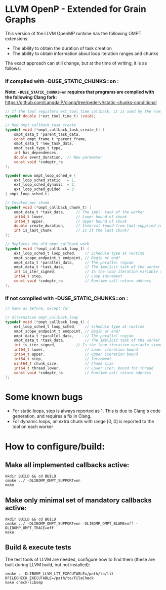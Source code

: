 # LLVM OpenP - Extended for Grain Graphs

This version of the LLVM OpenMP runtime has the following OMPT extensions:

- The ability to obtain the duration of task creation
- The ability to obtain information about loop iteration ranges and chunks

The exact approach can still change, but at the time of writing, it is as follows:

### If compiled with -DUSE_STATIC_CHUNKS=on :

**Note: `-DUSE_STATIC_CHUNKS=on` requires that programs are compiled with the following Clang fork:** https://github.com/LangdalP/clang/tree/pedervl/static-chunks-conditional
```c
// If the tool registers ext_tool_time callback, it is used by the runtime to calculate durations
typedef double (*ext_tool_time_t) (void);

// New ompt_callback_task_create
typedef void (*ompt_callback_task_create_t) (
    ompt_data_t *parent_task_data,
    const ompt_frame_t *parent_frame,
    ompt_data_t *new_task_data,
    ompt_task_type_t type,
    int has_dependences,
    double event_duration,  // New parameter
    const void *codeptr_ra
);

typedef enum ompt_loop_sched_e {
    ext_loop_sched_static   = 1,
    ext_loop_sched_dynamic  = 2,
    ext_loop_sched_guided   = 3
} ompt_loop_sched_t;

// Invoked per chunk
typedef void (*ompt_callback_chunk_t) (
    ompt_data_t *task_data,     // The impl. task of the worker
    int64_t lower,              // Lower bound of chunk
    int64_t upper,              // Upper bound of chunk
    double create_duration,     // Interval found from tool-supplied instants
    int is_last_chunk           // Is it the last chunk?
);

// Replaces the old ompt_callback_work
typedef void (*ompt_callback_loop_t) (
    ext_loop_sched_t loop_sched,    // Schedule type at runtime
    ompt_scope_endpoint_t endpoint, // Begin or end?
    ompt_data_t *parallel_data,     // The parallel region
    ompt_data_t *task_data,         // The implicit task of the worker
    int is_iter_signed,             // Is the loop iteration variable signed?
    int64_t step,                   // Loop increment
    const void *codeptr_ra          // Runtime call return address
);
```

### If not compiled with -DUSE_STATIC_CHUNKS=on :
```c
// Same as before, except for

// Alternative ompt_callback_loop
typedef void (*ompt_callback_loop_t) (
    ext_loop_sched_t loop_sched,    // Schedule type at runtime
    ompt_scope_endpoint_t endpoint, // Begin or end?
    ompt_data_t *parallel_data,     // The parallel region
    ompt_data_t *task_data,         // The implicit task of the worker
    int is_iter_signed,         // Is the loop iteration variable signed?
    int64_t lower,                  // Lower iteration bound
    int64_t upper,                  // Upper iteration bound
    int64_t step,                   // Increment
    uint64_t chunk_size,            // Chunk size
    int64_t thread_lower,           // Lower iter. bound for thread
    const void *codeptr_ra          // Runtime call return address
);
```

# Some known bugs

- For static loops, step is always reported as 1. This is due to Clang's code generation, and requires a fix in Clang.
- For dynamic loops, an extra chunk with range [0, 0] is reported to the tool on each worker

# How to configure/build:
## Make all implemented callbacks active:
    mkdir BUILD && cd BUILD
    cmake ../ -DLIBOMP_OMPT_SUPPORT=on
    make

## Make only minimal set of mandatory callbacks active:
    mkdir BUILD && cd BUILD
    cmake ../ -DLIBOMP_OMPT_SUPPORT=on -DLIBOMP_OMPT_BLAME=off -DLIBOMP_OMPT_TRACE=off
    make

## Build & execute tests
The test tools of LLVM are needed, configure how to find them (these are built during LLVM build, but not installed):

    cmake . -DLIBOMP_LLVM_LIT_EXECUTABLE=/path/to/lit -DFILECHECK_EXECUTABLE=/path/to/FileCheck
    make check-libomp
